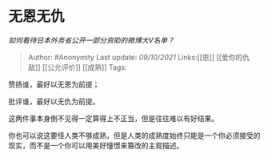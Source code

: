 # 无恩无仇
*如何看待日本外务省公开一部分资助的微博大V名单？*

> Author: #Anonymity
> Last update: *09/10/2021*
> Links:[[恩]] [[爱你的仇敌]] [[公允评价]] [[成熟]]
> Tags:

赞扬谁，最好以无恩为前提；

批评谁，最好以无仇为前提。

这两件事本身倒不见得一定算得上不正当，但是往往难以有好结果。

你也可以说这要怪人类不够成熟，但是人类的成熟度始终只能是一个你必须接受的现实，而不是一个你可以用美好憧憬来篡改的主观描述。

